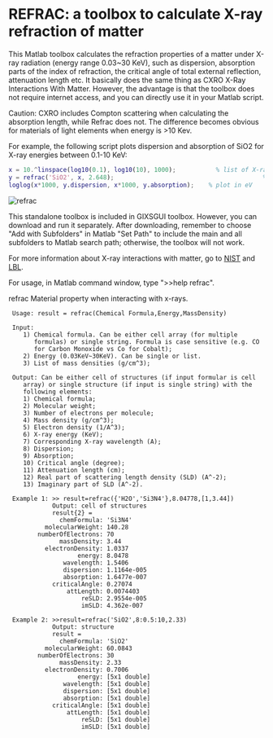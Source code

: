 # REFRAC: a toolbox to calculate X-ray refraction of matter
This Matlab toolbox calculates the refraction properties of a matter under X-ray radiation (energy range 0.03~30 KeV), such as dispersion, absorption parts of the index of refraction, the critical angle of total external reflection, attenuation length etc. It basically does the same thing as CXRO X-Ray Interactions With Matter. However, the advantage is that the toolbox does not require internet access, and you can directly use it in your Matlab script.

Caution: CXRO includes Compton scattering when calculating the absorption length, while Refrac does not. The difference becomes obvious for materials of light elements when energy is >10 Kev.

For example, the following script plots dispersion and absorption of SiO2 for X-ray energies between 0.1-10 KeV:

```Matlab
x = 10.^linspace(log10(0.1), log10(10), 1000);           % list of X-ray energies (KeV)
y = refrac('SiO2', x, 2.648);                                         % give chemical formula and mass density to calculate properties of SiO2
loglog(x*1000, y.dispersion, x*1000, y.absorption);    % plot in eV
```

![refrac](http://1.bp.blogspot.com/-7CEbjcKl2gE/VYRCPw2djiI/AAAAAAAAAmQ/KlW_eVTulLo/s1600/sio2.jpg)

This standalone toolbox is included in GIXSGUI toolbox. However, you can download and run it separately. After downloading, remember to choose "Add with Subfolders" in Matlab "Set Path" to include the main and all subfolders to Matlab search path; otherwise, the toolbox will not work.

For more information about X-ray interactions with matter, go to [NIST](http://www.nist.gov/pml/data/ffast/index.cfm) and [LBL](http://www.cxro.lbl.gov/). 

For usage, in Matlab command window, type ">>help refrac".

refrac  Material property when interacting with x-rays.

     Usage: result = refrac(Chemical Formula,Energy,MassDensity)

     Input:
        1) Chemical formula. Can be either cell array (for multiple
           formulas) or single string. Formula is case sensitive (e.g. CO
           for Carbon Monoxide vs Co for Cobalt);
        2) Energy (0.03KeV~30KeV). Can be single or list.
        3) List of mass densities (g/cm^3);
    
     Output: Can be either cell of structures (if input formular is cell
        array) or single structure (if input is single string) with the
        following elements:
        1) Chemical formula;
        2) Molecular weight;
        3) Number of electrons per molecule;
        4) Mass density (g/cm^3);
        5) Electron density (1/A^3);
        6) X-ray energy (KeV);
        7) Corresponding X-ray wavelength (A);
        8) Dispersion;
        9) Absorption;
        10) Critical angle (degree);
        11) Attenuation length (cm);
        12) Real part of scattering length density (SLD) (A^-2);
        13) Imaginary part of SLD (A^-2).

     Example 1: >> result=refrac({'H2O','Si3N4'},8.04778,[1,3.44])
                Output: cell of structures
                result{2} =
                  chemFormula: 'Si3N4'
              molecularWeight: 140.28
            numberOfElectrons: 70
                  massDensity: 3.44
              electronDensity: 1.0337
                       energy: 8.0478
                   wavelength: 1.5406
                   dispersion: 1.1164e-005
                   absorption: 1.6477e-007
                criticalAngle: 0.27074
                    attLength: 0.0074403
                        reSLD: 2.9554e-005
                        imSLD: 4.362e-007
    
     Example 2: >>result=refrac('SiO2',8:0.5:10,2.33)
                Output: structure
                result =
                  chemFormula: 'SiO2'
              molecularWeight: 60.0843
            numberOfElectrons: 30
                  massDensity: 2.33
              electronDensity: 0.7006
                       energy: [5x1 double]
                   wavelength: [5x1 double]
                   dispersion: [5x1 double]
                   absorption: [5x1 double]
                criticalAngle: [5x1 double]
                    attLength: [5x1 double]
                        reSLD: [5x1 double]
                        imSLD: [5x1 double]    
